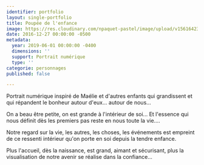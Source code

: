 ```yaml
---
identifier: portfolio
layout: single-portfolio
title: Poupée de l'enfance
image: https://res.cloudinary.com/npaquet-pastel/image/upload/v1561642343/Poup%C3%A9e%20de%20l%27enfance%2C%20dessin%20num%C3%A9rique%202019.jpg
date: 2016-12-27 00:00:00 -0500
metadata:
  year: 2019-06-01 00:00:00 -0400
  dimensions: ''
  support: Portrait numérique
  type: ''
categorie: personnages
published: false

---
```

Portrait numérique inspiré de Maélie et d'autres enfants qui grandissent et qui répandent le bonheur autour d'eux... autour de nous...

On a beau être petite, on est grande à l'intérieur de soi... Et l'essence qui nous définit dès les premiers pas reste en nous toute la vie....

Notre regard sur la vie, les autres, les choses, les événements est empreint de ce ressenti intérieur qu'on porte en soi depuis la tendre enfance.

Plus l'accueil, dès la naissance, est grand, aimant et sécurisant, plus la visualisation de notre avenir se réalise dans la confiance...